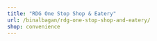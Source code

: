 ```yaml
---
title: "RDG One Stop Shop & Eatery"
url: /binalbagan/rdg-one-stop-shop-and-eatery/
shop: convenience
---
```

